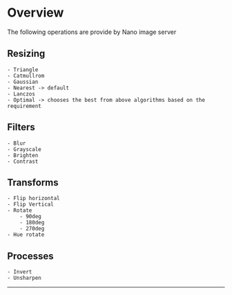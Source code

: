# Overview
The following operations are provide by Nano image server

## Resizing
    
    - Triangle
    - Catmullrom
    - Gaussian
    - Nearest -> default
    - Lanczos
    - Optimal -> chooses the best from above algorithms based on the requirement

## Filters

    - Blur
    - Grayscale 
    - Brighten
    - Contrast


## Transforms 
    - Flip horizontal
    - Flip Vertical
    - Rotate 
        - 90deg
        - 180deg
        - 270deg
    - Hue rotate

## Processes

    - Invert
    - Unsharpen

---